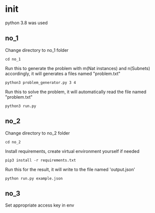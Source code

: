 # init

python 3.8 was used

## no_1

Change directory to no_1 folder

```
cd no_1
```

Run this to generate the problem with m(Nat instances) and n(Subnets) accordingly, it will generates a files named "problem.txt"

```
python3 problem_generator.py 3 4
```

Run this to solve the problem, it will automatically read the file named "problem.txt"
```
python3 run.py
```
## no_2

Change directory to no_2 folder

```
cd no_2
```

Install requirements, create virtual environment yourself if needed

```
pip3 install -r requirements.txt
```

Run this for the result, it will write to the file named 'output.json'

```
python run.py example.json
```

## no_3
Set appropriate access key in env
